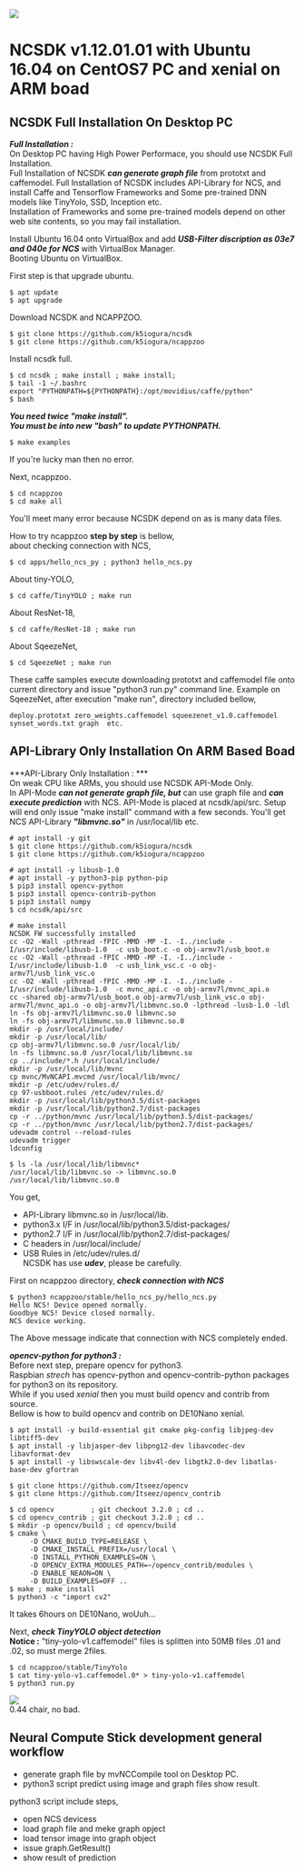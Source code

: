 ![](files/movidius.png)

# NCSDK v1.12.01.01 with Ubuntu 16.04 on CentOS7 PC and xenial on ARM boad

## NCSDK Full Installation On Desktop PC
***Full Installation :***  
On Desktop PC having High Power Performace, you should use NCSDK Full Installation.  
Full Installation of NCSDK ***can generate graph file*** from prototxt and caffemodel. 
Full Installation of NCSDK includes API-Library for NCS, and install Caffe and Tensorflow Frameworks and Some pre-trained DNN models like TinyYolo, SSD, Inception etc.  
Installation of Frameworks and some pre-trained models depend on other web site contents, so you may fail installation.  

Install Ubuntu 16.04 onto VirtualBox and add ***USB-Filter discription as 03e7 and 040e for NCS*** with VirtualBox Manager.  
Booting Ubuntu on VirtualBox.  

First step is that upgrade ubuntu.  
```
$ apt update
$ apt upgrade
```
Download NCSDK and NCAPPZOO.  
```
$ git clone https://github.com/k5iogura/ncsdk
$ git clone https://github.com/k5iogura/ncappzoo
```
Install ncsdk full.  
```
$ cd ncsdk ; make install ; make install;
$ tail -1 ~/.bashrc
export "PYTHONPATH=${PYTHONPATH}:/opt/movidius/caffe/python"
$ bash
```
***You need twice "make install".***  
***You must be into new "bash" to update PYTHONPATH.***  
```
$ make examples
```
If you're lucky man then no error.  

Next, ncappzoo.  
```
$ cd ncappzoo
$ cd make all
```
You'll meet many error because NCSDK depend on as is many data files.  

How to try ncappzoo **step by step** is bellow,  
about checking connection with NCS,  
```
$ cd apps/hello_ncs_py ; python3 hello_ncs.py
```
About tiny-YOLO,
```
$ cd caffe/TinyYOLO ; make run
```
About ResNet-18,  
```
$ cd caffe/ResNet-18 ; make run
```
About SqeezeNet,  
```
$ cd SqeezeNet ; make run
```

These caffe samples execute downloading prototxt and caffemodel file onto current directory and issue "python3 run.py" command line. Example on SqeezeNet, after execution "make run", directory included bellow,  
```
deploy.prototxt zero_weights.caffemodel squeezenet_v1.0.caffemodel
synset_words.txt graph  etc.
```
## API-Library Only Installation On ARM Based Boad  

***API-Library Only Installation : ***  
On weak CPU like ARMs, you should use NCSDK API-Mode Only.  
In API-Mode ***can not generate graph file, but*** can use graph file and ***can execute prediction*** with NCS.
API-Mode is placed at ncsdk/api/src. Setup will end only issue "make install" command with a few seconds. You'll get NCS API-Library ***"libmvnc.so"*** in /usr/local/lib etc.  
```
# apt install -y git
$ git clone https://github.com/k5iogura/ncsdk
$ git clone https://github.com/k5iogura/ncappzoo

# apt install -y libusb-1.0
# apt install -y python3-pip python-pip
$ pip3 install opencv-python
$ pip3 install opencv-contrib-python
$ pip3 install numpy
$ cd ncsdk/api/src

# make install
NCSDK FW successfully installed
cc -O2 -Wall -pthread -fPIC -MMD -MP -I. -I../include -I/usr/include/libusb-1.0  -c usb_boot.c -o obj-armv7l/usb_boot.o
cc -O2 -Wall -pthread -fPIC -MMD -MP -I. -I../include -I/usr/include/libusb-1.0  -c usb_link_vsc.c -o obj-armv7l/usb_link_vsc.o
cc -O2 -Wall -pthread -fPIC -MMD -MP -I. -I../include -I/usr/include/libusb-1.0  -c mvnc_api.c -o obj-armv7l/mvnc_api.o
cc -shared obj-armv7l/usb_boot.o obj-armv7l/usb_link_vsc.o obj-armv7l/mvnc_api.o -o obj-armv7l/libmvnc.so.0 -lpthread -lusb-1.0 -ldl
ln -fs obj-armv7l/libmvnc.so.0 libmvnc.so
ln -fs obj-armv7l/libmvnc.so.0 libmvnc.so.0
mkdir -p /usr/local/include/
mkdir -p /usr/local/lib/
cp obj-armv7l/libmvnc.so.0 /usr/local/lib/
ln -fs libmvnc.so.0 /usr/local/lib/libmvnc.so
cp ../include/*.h /usr/local/include/
mkdir -p /usr/local/lib/mvnc
cp mvnc/MvNCAPI.mvcmd /usr/local/lib/mvnc/
mkdir -p /etc/udev/rules.d/
cp 97-usbboot.rules /etc/udev/rules.d/
mkdir -p /usr/local/lib/python3.5/dist-packages
mkdir -p /usr/local/lib/python2.7/dist-packages
cp -r ../python/mvnc /usr/local/lib/python3.5/dist-packages/
cp -r ../python/mvnc /usr/local/lib/python2.7/dist-packages/
udevadm control --reload-rules
udevadm trigger
ldconfig

$ ls -la /usr/local/lib/libmvnc*
/usr/local/lib/libmvnc.so -> libmvnc.so.0 
/usr/local/lib/libmvnc.so.0  
```
You get,  
- API-Library libmvnc.so in /usr/local/lib.  
- python3.x I/F in /usr/local/lib/python3.5/dist-packages/  
- python2.7 I/F in /usr/local/lib/python2.7/dist-packages/
- C headers in /usr/local/include/
- USB Rules in /etc/udev/rules.d/  
NCSDK has use ***udev***, please be carefully.  

First on ncappzoo directory, ***check connection with NCS***
```
$ python3 ncappzoo/stable/hello_ncs_py/hello_ncs.py
Hello NCS! Device opened normally.
Goodbye NCS! Device closed normally.
NCS device working.
```
The Above message indicate that connection with NCS completely ended.  

***opencv-python for python3 :***  
Before next step, prepare opencv for python3.  
Raspbian *strech* has opencv-python and opencv-contrib-python packages for python3 on its repository.  
While if you used *xenial* then you must build opencv and contrib from source.  
Bellow is how to build opencv and contrib on DE10Nano xenial.  
```
$ apt install -y build-essential git cmake pkg-config libjpeg-dev libtiff5-dev  
$ apt install -y libjasper-dev libpng12-dev libavcodec-dev libavformat-dev  
$ apt install -y libswscale-dev libv4l-dev libgtk2.0-dev libatlas-base-dev gfortran

$ git clone https://github.com/Itseez/opencv
$ git clone https://github.com/Itseez/opencv_contrib

$ cd opencv         ; git checkout 3.2.0 ; cd ..
$ cd opencv_contrib ; git checkout 3.2.0 ; cd ..
$ mkdir -p opencv/build ; cd opencv/build
$ cmake \
     -D CMAKE_BUILD_TYPE=RELEASE \
     -D CMAKE_INSTALL_PREFIX=/usr/local \
     -D INSTALL_PYTHON_EXAMPLES=ON \
     -D OPENCV_EXTRA_MODULES_PATH=~/opencv_contrib/modules \
     -D ENABLE_NEAON=ON \
     -D BUILD_EXAMPLES=OFF ..
$ make ; make install
$ python3 -c "import cv2"
```
It takes 6hours on DE10Nano, woUuh...  

Next, ***check TinyYOLO object detection***  
**Notice :** "tiny-yolo-v1.caffemodel" files is splitten into 50MB files .01 and .02, so must merge 2files.  
```
$ cd ncappzoo/stable/TinyYolo
$ cat tiny-yolo-v1.caffemodel.0* > tiny-yolo-v1.caffemodel
$ python3 run.py
```

![](files/tiny-result.png)  
0.44 chair, no bad.  

## Neural Compute Stick development general workflow  
- generate graph file by mvNCCompile tool on Desktop PC.
- python3 script predict using image and graph files show result.

python3 script include steps,
- open NCS devicess
- load graph file and meke graph opject
- load tensor image into graph object
- issue graph.GetResult()
- show result of prediction
